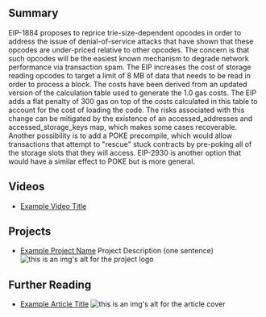 ## Summary

EIP-1884 proposes to reprice trie-size-dependent opcodes in order to address the issue of denial-of-service attacks that have shown that these opcodes are under-priced relative to other opcodes. The concern is that such opcodes will be the easiest known mechanism to degrade network performance via transaction spam. The EIP increases the cost of storage reading opcodes to target a limit of 8 MB of data that needs to be read in order to process a block. The costs have been derived from an updated version of the calculation table used to generate the 1.0 gas costs. The EIP adds a flat penalty of 300 gas on top of the costs calculated in this table to account for the cost of loading the code. The risks associated with this change can be mitigated by the existence of an accessed_addresses and accessed_storage_keys map, which makes some cases recoverable. Another possibility is to add a POKE precompile, which would allow transactions that attempt to "rescue" stuck contracts by pre-poking all of the storage slots that they will access. EIP-2930 is another option that would have a similar effect to POKE but is more general.

## Videos

- [Example Video Title](https://www.youtube.com/watch?v=TDGq4aeevgY)

## Projects

- [Example Project Name](https://xxxx.xxx/xxxxx) Project Description (one sentence) ![this is an img's alt for the project logo](https://xxxx.xxx/project-logo.xxx)

## Further Reading

- [Example Article Title](https://xxxx.xxx/xxxxx) ![this is an img's alt for the article cover](https://xxxx.xxx/article-cover.xxx)
